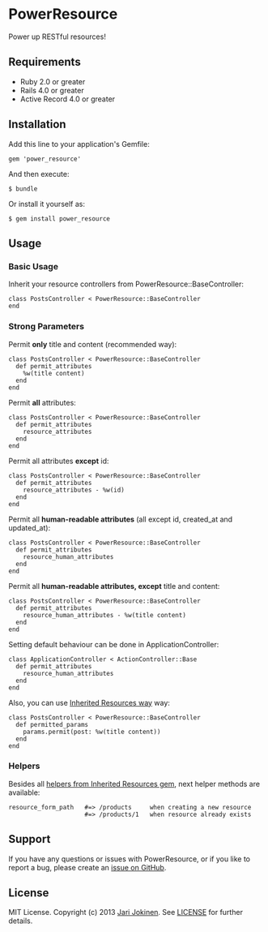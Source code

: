 # PowerResource

Power up RESTful resources!

## Requirements

* Ruby 2.0 or greater
* Rails 4.0 or greater
* Active Record 4.0 or greater

## Installation

Add this line to your application's Gemfile:

    gem 'power_resource'

And then execute:

    $ bundle

Or install it yourself as:

    $ gem install power_resource

## Usage

### Basic Usage

Inherit your resource controllers from PowerResource::BaseController:

    class PostsController < PowerResource::BaseController
    end

### Strong Parameters

Permit **only** title and content (recommended way):

    class PostsController < PowerResource::BaseController
      def permit_attributes
        %w(title content)
      end
    end

Permit **all** attributes:

    class PostsController < PowerResource::BaseController
      def permit_attributes
        resource_attributes
      end
    end

Permit all attributes **except** id:

    class PostsController < PowerResource::BaseController
      def permit_attributes
        resource_attributes - %w(id)
      end
    end
    
Permit all **human-readable attributes** (all except id, created\_at and
updated\_at):

    class PostsController < PowerResource::BaseController
      def permit_attributes
        resource_human_attributes
      end
    end

Permit all **human-readable attributes, except** title and content:

    class PostsController < PowerResource::BaseController
      def permit_attributes
        resource_human_attributes - %w(title content)
      end
    end

Setting default behaviour can be done in ApplicationController:

    class ApplicationController < ActionController::Base
      def permit_attributes
        resource_human_attributes
      end
    end

Also, you can use [Inherited Resources
way](https://github.com/josevalim/inherited_resources#strong-parameters) way:

    class PostsController < PowerResource::BaseController
      def permitted_params
        params.permit(post: %w(title content))
      end
    end

### Helpers

Besides all [helpers from Inherited Resources
gem](https://github.com/josevalim/inherited_resources#url-helpers), next helper
methods are available:

    resource_form_path   #=> /products     when creating a new resource
                         #=> /products/1   when resource already exists

## Support

If you have any questions or issues with PowerResource, or if you like to
report a bug, please create an [issue on
GitHub](https://github.com/jarijokinen/power_resource/issues).

## License

MIT License. Copyright (c) 2013 [Jari Jokinen](http://jarijokinen.com). See
[LICENSE](https://github.com/jarijokinen/power_resource/blob/master/LICENSE.txt)
for further details.

